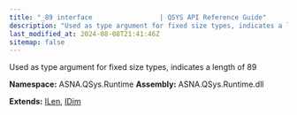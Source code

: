 ```yaml
---
title: "_89 interface                 | QSYS API Reference Guide"
description: "Used as type argument for fixed size types, indicates a length of 89  "
last_modified_at: 2024-08-08T21:41:46Z
sitemap: false
---
```


Used as type argument for fixed size types, indicates a length of 89 

**Namespace:** ASNA.QSys.Runtime
**Assembly:** ASNA.QSys.Runtime.dll

**Extends:** [ILen](/reference/runtime/qsys-runtime/i-len.html), [IDim](/reference/runtime/qsys-runtime/i-dim.html)
<br>
<br>
